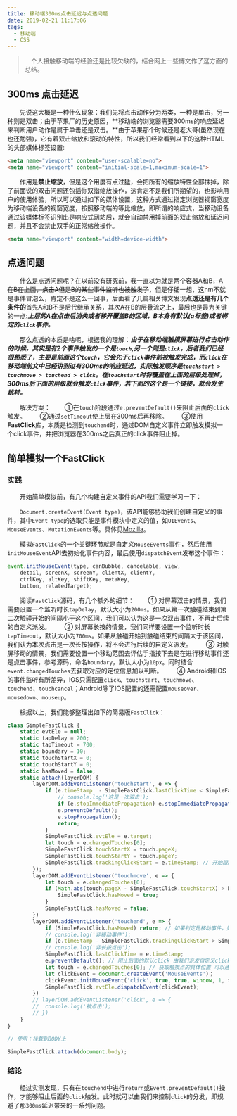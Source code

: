 ```yaml
---
title: 移动端300ms点击延迟与点透问题
date: 2019-02-21 11:17:06
tags:
  - 移动端
  - CSS
---
```


> &emsp;个人接触移动端的经验还是比较欠缺的，结合网上一些博文作了这方面的总结。

## 300ms 点击延迟

&emsp;&emsp;先说这大概是一种什么现象：我们先将点击动作分为两类，一种是单击，另一种则是双击；由于苹果厂的历史原因，**移动端的浏览器需要300ms的响应延迟来判断用户动作是属于单击还是双击。**由于苹果那个时候还是老大哥(虽然现在也还勉强)，它有着双击缩放和滚动的特性，所以我们经常看到以下的这种HTML的头部媒体标签设置:
```html
<meta name="viewport" content="user-scalable=no">
<meta name="viewport" content="initial-scale=1,maximum-scale=1">
```
<escape><!-- more --></escape>

&emsp;&emsp;作用是**禁止缩放**，但是这个用度有点过猛，会把所有的缩放特性全部抹掉，除了前面说的双击问题还包括你双指缩放操作，这肯定不是我们所期望的，也影响用户的使用体验，所以可以通过如下的媒体设置，这种方式通过指定浏览器视窗宽度为移动端设备的视窗宽度，按照移动端的等比缩放，即所谓的响应式，当移动设备通过该媒体标签识别出是响应式网站后，就会自动禁用掉前面的双击缩放和延迟问题，并且不会禁止双手的正常缩放操作。
```html
<meta name="viewport" content="width=device-width">
```

## 点透问题

&emsp;&emsp;什么是点透问题呢？在以前没有研究前，<del>我一直以为就是两个容器A和B，A在B在上面，点击A但是B的某些事件监听也被触发了</del>，但是仔细一想，这nm不就是事件冒泡么，肯定不是这么一回事，后面看了几篇相关博文发现**点透还是有几个条件的**首先A和B不是后代继承关系，其次A在B的层叠流之上，最后也是最为关键的一点:***上层的A在点击后消失或者移开覆盖B的区域，B本身有默认(a标签)或者绑定的`click`事件。***

&emsp;&emsp;那么点透的本质是啥呢，根据我的理解：***由于在移动端触摸屏幕进行点击动作的时候，其实是有2个事件触发的一个是`touch`,另一个则是`click`，后者我们已经很熟悉了，主要是前面这个`touch`，它会先于`click`事件前被触发完成，而`click`在移动端前文中已经讲到过有300ms的响应延迟，实际触发顺序是`touchstart > touchmove > touchend > click`。在`touchstart`时将覆盖在上面的层级处理掉，300ms后下面的层级就会触发`click`事件，若下面的这个是一个链接，就会发生跳转。***

&emsp;&emsp;解决方案：
&emsp;&emsp;①在`touch`阶段通过`e.preventDefault()`来阻止后面的`click`触发。
&emsp;&emsp;②通过`setTimeout`使上层在300ms后再移除。
&emsp;&emsp;③使用**FastClick**库，本质是检测到`touchend`时，通过DOM自定义事件立即触发模拟一个click事件，并把浏览器在300ms之后真正的click事件阻止掉。

## 简单模拟一个FastClick

### 实践

&emsp;&emsp;开始简单模拟前，有几个构建自定义事件的API我们需要学习一下：

&emsp;&emsp;`Document.createEvent(Event type)`，该API能够协助我们创建自定义的事件，其中`Event type`的选取只能是事件模块中定义的值，如`UIEvents`、`MouseEvents`、`MutationEvents`等。具体见[Mozilla](https://developer.mozilla.org/zh-CN/docs/Web/API/Document/createEvent#Notes)。

&emsp;&emsp;模拟`FastClick`的一个关键环节就是自定义`MouseEvents`事件，然后使用`initMouseEvent`API去初始化事件内容，最后使用`dispatchEvent`发布这个事件：

```javascript
event.initMouseEvent(type, canBubble, cancelable, view,
	detail, screenX, screenY, clientX, clientY,
	ctrlKey, altKey, shiftKey, metaKey,
	button, relatedTarget);
```

&emsp;&emsp;阅读`FastClick`源码，有几个额外的细节：
&emsp;&emsp;① 对屏幕双击的情景，我们需要设置一个监听时长`tapDelay`，默认大小为`200ms`。如果从第一次触碰结束到第二次触碰开始的间隔小于这个区间，我们可以认为这是一次双击事件，不再走后续的自定义派发。
&emsp;&emsp;② 对屏幕长按的情景，我们同样要设置一个监听时长`tapTimeout`，默认大小为`700ms`。如果从触碰开始到触碰结束的间隔大于该区间，我们认为本次点击是一次长按操作，将不会进行后续的自定义派发。
&emsp;&emsp;③ 对触屏移动的情景，我们需要设置一个移动范围去评估手指按下去是在进行移动事件还是点击事件，参考源码，命名`boundary`，默认大小为`10px`。同时结合`event.changedTouches`去获取对应的定位信息加以判断。
&emsp;&emsp;④ Android和IOS的事件监听有所差异，IOS只需配置`click`、`touchstart`、`touchmove`、`touchend`、`touchcancel`；Android除了IOS配置的还需配置`mouseover`、`mousedown`、`mouseup`。

&emsp;&emsp;根据以上，我们能够整理出如下的简易版`FastClick`：

```javascript
class SimpleFastClick {
	static evtEle = null;
	static tapDelay = 200;
	static tapTimeout = 700;
	static boundary = 10;
	static touchStartX = 0;
	static touchStartY = 0;
	static hasMoved = false;
	static attach(layerDOM) {
		layerDOM.addEventListener('touchstart', e => {
			if (e.timeStamp  - SimpleFastClick.lastClickTime < SimpleFastClick.tapDelay) {
				// console.log('这是一次双击');
				if (e.stopImmediatePropagation) e.stopImmediatePropagation(); // 如果同一个事件有多个监听函数，触发顺序按代码绑定顺序来，如果调用该API则剩余函数不会被触发同时阻止冒泡
				e.preventDefault();
				e.stopPropagation();
				return;
			}
			SimpleFastClick.evtEle = e.target;
			let touch = e.changedTouches[0];
			SimpleFastClick.touchStartX = touch.pageX;
			SimpleFastClick.touchStartY = touch.pageY;
			SimpleFastClick.trackingClickStart = e.timeStamp; // 开始跟踪
		});
		layerDOM.addEventListener('touchmove', e => {
			let touch = e.changedTouches[0];
			if (Math.abs(touch.pageX - SimpleFastClick.touchStartX) > boundary || Math.abs(touch.pageY - SimpleFastClick.touchStartY) > boundary) {
				SimpleFastClick.hasMoved = true;
			}
			SimpleFastClick.hasMoved = false;
		})
		layerDOM.addEventListener('touchend', e => {
			if (SimpleFastClick.hasMoved) return; // 如果判定是移动事件，则不进行以下自定义事件派发
			// console.log('非移动事件');
			if (e.timeStamp - SimpleFastClick.trackingClickStart > SimpleFastClick.tapTimeout) return; // 如果判定为长按，则不进行自定义事件派发
			// console.log('非长按点击');
			SimpleFastClick.lastClickTime = e.timeStamp;
			e.preventDefault(); // 阻止后面的默认click 由我们派发自定义click
			let touch = e.changedTouches[0]; // 获取触摸点的具体位置 可以通过.screenX .screenY访问坐标信息
			let clickEvent = document.createEvent('MouseEvents')；
			clickEvent.initMouseEvent('click', true, true, window, 1, touch.screenX, touch.screenY, touch.clientX, touch.clientY, false, false, false, false, 0, null);
			SimpleFastClick.evtEle.dispatchEvent(clickEvent);
		})
		// layerDOM.addEventListener('click', e => {
		// 	console.log('被点击');
		// })
	}
}

// 使用：挂载到BODY上

SimpleFastClick.attach(document.body);

```

### 结论

&emsp;&emsp;经过实测发现，只有在`touchend`中进行`return`或`Event.preventDefault()`操作，才能够阻止后面的`click`触发。此时就可以由我们来控制`click`的分发，即规避了那`300ms`延迟带来的一系列问题。